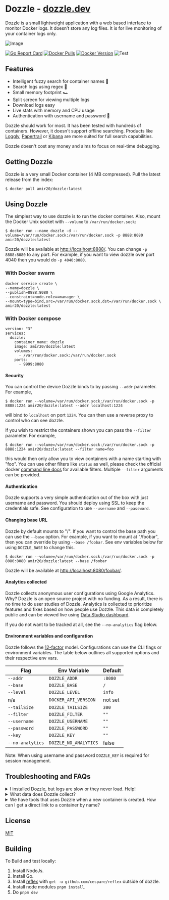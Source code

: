 # Dozzle - [dozzle.dev](https://dozzle.dev/)

Dozzle is a small lightweight application with a web based interface to monitor Docker logs. It doesn’t store any log files. It is for live monitoring of your container logs only.

![Image](https://github.com/amir20/dozzle/blob/master/.github/demo.gif?raw=true)

[![Go Report Card](https://goreportcard.com/badge/github.com/amir20/dozzle)](https://goreportcard.com/report/github.com/amir20/dozzle)
[![Docker Pulls](https://img.shields.io/docker/pulls/amir20/dozzle.svg)](https://hub.docker.com/r/amir20/dozzle/)
[![Docker Version](https://img.shields.io/docker/v/amir20/dozzle?sort=semver)](https://hub.docker.com/r/amir20/dozzle/)
![Test](https://github.com/amir20/dozzle/workflows/Test/badge.svg)

## Features

- Intelligent fuzzy search for container names 🤖
- Search logs using regex 🔦
- Small memory footprint 🏎
- Split screen for viewing multiple logs
- Download logs easy
- Live stats with memory and CPU usage
- Authentication with username and password 🚨

Dozzle should work for most. It has been tested with hundreds of containers. However, it doesn't support offline searching. Products like [Loggly](https://www.loggly.com), [Papertrail](https://papertrailapp.com) or [Kibana](https://www.elastic.co/products/kibana) are more suited for full search capabilities.

Dozzle doesn't cost any money and aims to focus on real-time debugging.

## Getting Dozzle

Dozzle is a very small Docker container (4 MB compressed). Pull the latest release from the index:

    $ docker pull amir20/dozzle:latest

## Using Dozzle

The simplest way to use dozzle is to run the docker container. Also, mount the Docker Unix socket with `--volume` to `/var/run/docker.sock`:

    $ docker run --name dozzle -d --volume=/var/run/docker.sock:/var/run/docker.sock -p 8888:8080 amir20/dozzle:latest

Dozzle will be available at [http://localhost:8888/](http://localhost:8888/). You can change `-p 8888:8080` to any port. For example, if you want to view dozzle over port 4040 then you would do `-p 4040:8080`.

### With Docker swarm

    docker service create \
    --name=dozzle \
    --publish=8888:8080 \
    --constraint=node.role==manager \
    --mount=type=bind,src=/var/run/docker.sock,dst=/var/run/docker.sock \
    amir20/dozzle:latest

### With Docker compose

    version: "3"
    services:
      dozzle:
        container_name: dozzle
        image: amir20/dozzle:latest
        volumes:
          - /var/run/docker.sock:/var/run/docker.sock
        ports:
          - 9999:8080

#### Security

You can control the device Dozzle binds to by passing `--addr` parameter. For example,

    $ docker run --volume=/var/run/docker.sock:/var/run/docker.sock -p 8888:1224 amir20/dozzle:latest --addr localhost:1224

will bind to `localhost` on port `1224`. You can then use a reverse proxy to control who can see dozzle.

If you wish to restrict the containers shown you can pass the `--filter` parameter. For example,

    $ docker run --volume=/var/run/docker.sock:/var/run/docker.sock -p 8888:1224 amir20/dozzle:latest --filter name=foo

this would then only allow you to view containers with a name starting with "foo". You can use other filters like `status` as well, please check the official docker [command line docs](https://docs.docker.com/engine/reference/commandline/ps/#filtering) for available filters. Multiple `--filter` arguments can be provided.

#### Authentication

Dozzle supports a very simple authentication out of the box with just username and password. You should deploy using SSL to keep the credentials safe. See configuration to use `--username` and `--password`.

#### Changing base URL

Dozzle by default mounts to "/". If you want to control the base path you can use the `--base` option. For example, if you want to mount at "/foobar",
then you can override by using `--base /foobar`. See env variables below for using `DOZZLE_BASE` to change this.

    $ docker run --volume=/var/run/docker.sock:/var/run/docker.sock -p 8080:8080 amir20/dozzle:latest --base /foobar

Dozzle will be available at [http://localhost:8080/foobar/](http://localhost:8080/foobar/).

#### Analytics collected

Dozzle collects anonymous user configurations using Google Analytics. Why? Dozzle is an open source project with no funding. As a result, there is no time to do user studies of Dozzle. Analytics is collected to prioritize features and fixes based on how people use Dozzle. This data is completely public and can be viewed live using [ Data Studio dashboard](https://datastudio.google.com/s/naeIu0MiWsY).

If you do not want to be tracked at all, see the `--no-analytics` flag below.

#### Environment variables and configuration

Dozzle follows the [12-factor](https://12factor.net/) model. Configurations can use the CLI flags or environment variables. The table below outlines all supported options and their respective env vars.

| Flag             | Env Variable          | Default |
| ---------------- | --------------------- | ------- |
| `--addr`         | `DOZZLE_ADDR`         | `:8080` |
| `--base`         | `DOZZLE_BASE`         | `/`     |
| `--level`        | `DOZZLE_LEVEL`        | `info`  |
| n/a              | `DOCKER_API_VERSION`  | not set |
| `--tailSize`     | `DOZZLE_TAILSIZE`     | `300`   |
| `--filter`       | `DOZZLE_FILTER`       | `""`    |
| `--username`     | `DOZZLE_USERNAME`     | `""`    |
| `--password`     | `DOZZLE_PASSWORD`     | `""`    |
| `--key`          | `DOZZLE_KEY`          | `""`    |
| `--no-analytics` | `DOZZLE_NO_ANALYTICS` | false   |

Note: When using username and password `DOZZLE_KEY` is required for session management.

## Troubleshooting and FAQs

<details>
 <summary>I installed Dozzle, but logs are slow or they never load. Help!</summary>

Dozzle uses Server Sent Events (SSE) which connects to a server using a HTTP stream without closing the connection. If any proxy tries to buffer this connection, then Dozzle never receives the data and hangs forever waiting for the reverse proxy to flush the buffer. Since version `1.23.0`, Dozzle sends the `X-Accel-Buffering: no` header which should stop reverse proxies buffering. However, some proxies may ignore this header. In those cases, you need to explicitly disable any buffering.

Below is an example with nginx and using `proxy_pass` to disable buffering.

```
    server {
        ...

        location / {
            proxy_pass                  http://<dozzle.container.ip.address>:8080;
        }

        location /api {
            proxy_pass                  http://<dozzle.container.ip.address>:8080;

            proxy_buffering             off;
            proxy_cache                 off;
        }
    }

```

</details>

<details>
 <summary>What data does Dozzle collect?</summary>

Dozzle does collect some analytics. Analytics is anonymous usage tracking of the features which are used the most. See the section above on how to disable any analytic collection.

In the browser, Dozzle has a [strict](https://github.com/amir20/dozzle/blob/master/web/csp.go#L9) Content Security Policy which only allows the following policies:

- Allow connect to `api.github.com` to fetch most recent version.
- Only allow `<script>` and `<style>` files from `self`

Dozzle opens all links with `rel="noopener"`.

</details>

<details>
 <summary>We have tools that uses Dozzle when a new container is created. How can I get a direct link to a container by name?</summary>

Dozzle has a [special route](https://github.com/amir20/dozzle/blob/master/assets/pages/Show.vue) that can be used to search containers by name and then forward to that container. For example, if you have a container with name `"foo.bar"` and id `abc123`, you can send your users to `/show?name=foo.bar` which will be forwarded to `/container/abc123`.

</details>

## License

[MIT](LICENSE)

## Building

To Build and test locally:

1. Install NodeJs.
2. Install Go.
3. Install [reflex](https://github.com/cespare/reflex) with `get -u github.com/cespare/reflex` outside of dozzle.
4. Install node modules `pnpm install`.
5. Do `pnpm dev`
